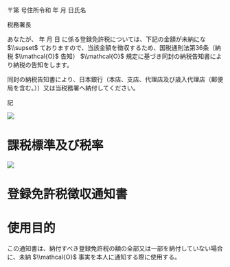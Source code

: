 〒第 号住所令和 年 月 日氏名

税務署長

あなたが、 年 月 日 に係る登録免許税については、下記の金額が未納にな $\\supset$ ておりますので、当該金額を徴収するため、国税通則法第36条（納税 $\\mathcal{O}$ 告知） $\\mathcal{O}$ 規定に基づき同封の納税告知書により納税の告知をします。

同封の納税告知書により、日本銀行（本店、支店、代理店及び歳入代理店（郵便局を含む。））又は当税務署へ納付してください。

記

![](https://www.nta.go.jp/tmp/b4e81d47-b639-468b-981f-34d10431ec66/images/d92aa07c1c24f2df4a6bae30365e422c6bf2112f954b4244f47c2b9b8a5f390b.jpg)

# 課税標準及び税率

![](https://www.nta.go.jp/tmp/b4e81d47-b639-468b-981f-34d10431ec66/images/eb838b0f37f8be36b5b523f770b02b5ac533b4a7ec3ae6a27d6a1f2fe7e45918.jpg)

# 登録免許税徴収通知書

# 使用目的

この通知書は、納付すべき登録免許税の額の全部又は一部を納付していない場合に、未納 $\\mathcal{O}$ 事実を本人に通知する際に使用する。